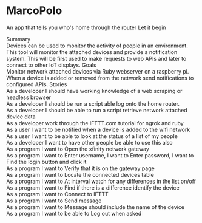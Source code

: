 # MarcoPolo
An app that tells you who's home through the router
Let it begin


Summary  
Devices can be used to monitor the activity of people in an environment. This tool will monitor the attached devices and provide a notification system. This will be first used to make requests to web APIs and later to connect to other IoT displays.
Goals  
Monitor network attached devices via Ruby webserver on a raspberry pi. When a device is added or removed from the network send notifications to configured APIs.
Stories  
As a developer I should have working knowledge of a web scraping or headless browser  
As a developer I should be run a script able log onto the home router.  
As a developer I should be able to run a script retrieve network attached device data  
As a developer work through the IFTTT.com tutorial for ngrok and ruby  
As a user I want to be notified when a device is added to the wifi network  
As a user I want to be able to look at the status of a list of my people  
As a developer I want to have other people be able to use this also  
As a program I want to Open the xfinity network gateway  
As a program I want to Enter username, I want to Enter password, I want to Find the login button and click it  
As a program I want to Verify that it is on the gateway page  
As a program I want to Locate the connected devices table  
As a program I want to At interval watch for any differences in the list on/off  
As a program I want to Find if there is a difference identify the device  
As a program I want to Connect to IFTTT  
As a program I want to Send message  
As a program I want to Message should include the name of the device  
As a program I want to be able to Log out when asked  
